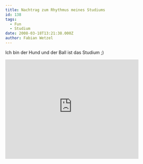 ```yaml
---
title: Nachtrag zum Rhythmus meines Studiums
id: 138
tags:
  - Fun
  - Studium
date: 2008-03-18T13:21:38.000Z
author: Fabian Wetzel
---
```


Ich bin der Hund und der Ball ist das Studium ;)
<iframe src="http://www.youtube.com/embed/4PcL6-mjRNk" frameborder="0" width="420" height="315"></iframe>


